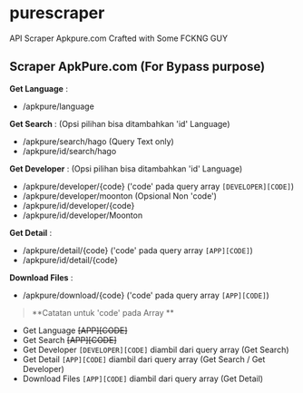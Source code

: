 # purescraper
 API Scraper Apkpure.com Crafted with Some FCKNG GUY


## Scraper ApkPure.com (For Bypass purpose)
**Get Language** :
- /apkpure/language

**Get Search** : (Opsi pilihan bisa ditambahkan 'id' Language)
- /apkpure/search/hago (Query Text only)
- /apkpure/id/search/hago

**Get Developer** : (Opsi pilihan bisa ditambahkan 'id' Language)
- /apkpure/developer/{code} ('code' pada query array `[DEVELOPER][CODE]`)
- /apkpure/developer/moonton (Opsional Non 'code')
- /apkpure/id/developer/{code}
- /apkpure/id/developer/Moonton

**Get Detail** :
- /apkpure/detail/{code} ('code' pada query array `[APP][CODE]`)
- /apkpure/id/detail/{code}

**Download Files** :
- /apkpure/download/{code} ('code' pada query array `[APP][CODE]`)

>**Catatan untuk 'code' pada Array **
- Get Language ~~[APP][CODE]~~
- Get Search ~~[APP][CODE]~~
- Get Developer `[DEVELOPER][CODE]` diambil dari query array (Get Search)
- Get Detail `[APP][CODE]` diambil dari query array (Get Search / Get Developer)
- Download Files `[APP][CODE]` diambil dari query array (Get Detail)
